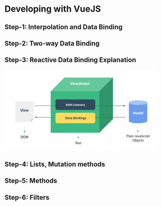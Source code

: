 # Developing with VueJS

## Step-1: Interpolation and Data Binding
## Step-2: Two-way Data Binding
## Step-3: Reactive Data Binding Explanation
![Alt text](assets/mvvm.png?raw=true "MVVM")
## Step-4: Lists, Mutation methods
## Step-5: Methods
## Step-6: Filters